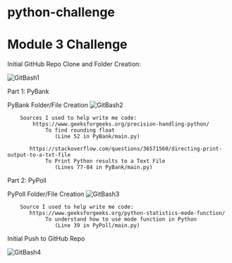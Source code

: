 # python-challenge
# Module 3 Challenge
Initial GitHub Repo Clone and Folder Creation:

![GitBash1](https://github.com/JacqueLeeMeyer/python-challenge/assets/149394665/882f8fd4-f473-46bf-adb7-573014409f9d)

Part 1: PyBank

PyBank Folder/File Creation
![GitBash2](https://github.com/JacqueLeeMeyer/python-challenge/assets/149394665/dd4df9c7-d369-4c5c-9e3a-4becae9cd445)

        Sources I used to help write me code:
            https://www.geeksforgeeks.org/precision-handling-python/
        	    To find rounding float 
                   (Line 52 in PyBank/main.py)

           https://stackoverflow.com/questions/36571560/directing-print-output-to-a-txt-file
        	    To Print Python results to a Text File 
                   (Lines 77-84 in PyBank/main.py)

Part 2: PyPoll

PyPoll Folder/File Creation
![GitBash3](https://github.com/JacqueLeeMeyer/python-challenge/assets/149394665/40c61272-aa1c-4155-9bce-c5ecc12c2485)

        Source I used to help write me code:
           https://www.geeksforgeeks.org/python-statistics-mode-function/
                To understand how to use mode function in Python
                   (Line 39 in PyPoll/main.py)

Initial Push to GitHub Repo

![GitBash4](https://github.com/JacqueLeeMeyer/python-challenge/assets/149394665/5681a3ff-dfcb-4ddc-afe5-eaeffef6601f)

    
